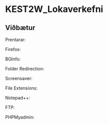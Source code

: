 # KEST2W_Lokaverkefni

## Viðbætur

Prentarar:

Firefox:

BGInfo:

Folder Redirection:

Screensaver:

File Extensions:

Notepad++:

FTP:

PHPMyadmin:
